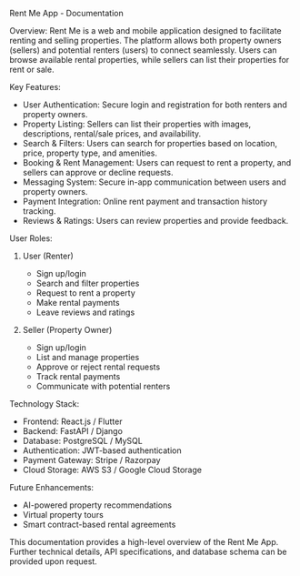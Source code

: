 Rent Me App - Documentation

Overview:
Rent Me is a web and mobile application designed to facilitate renting and selling properties. The platform allows both property owners (sellers) and potential renters (users) to connect seamlessly. Users can browse available rental properties, while sellers can list their properties for rent or sale.

Key Features:
- User Authentication: Secure login and registration for both renters and property owners.
- Property Listing: Sellers can list their properties with images, descriptions, rental/sale prices, and availability.
- Search & Filters: Users can search for properties based on location, price, property type, and amenities.
- Booking & Rent Management: Users can request to rent a property, and sellers can approve or decline requests.
- Messaging System: Secure in-app communication between users and property owners.
- Payment Integration: Online rent payment and transaction history tracking.
- Reviews & Ratings: Users can review properties and provide feedback.

User Roles:
1. User (Renter)
   - Sign up/login
   - Search and filter properties
   - Request to rent a property
   - Make rental payments
   - Leave reviews and ratings

2. Seller (Property Owner)
   - Sign up/login
   - List and manage properties
   - Approve or reject rental requests
   - Track rental payments
   - Communicate with potential renters

Technology Stack:
- Frontend: React.js / Flutter
- Backend: FastAPI / Django
- Database: PostgreSQL / MySQL
- Authentication: JWT-based authentication
- Payment Gateway: Stripe / Razorpay
- Cloud Storage: AWS S3 / Google Cloud Storage

Future Enhancements:
- AI-powered property recommendations
- Virtual property tours
- Smart contract-based rental agreements

This documentation provides a high-level overview of the Rent Me App. Further technical details, API specifications, and database schema can be provided upon request.

